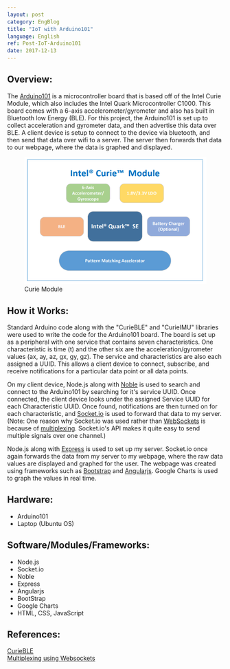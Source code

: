 ```yaml
---
layout: post
category: EngBlog
title: "IoT with Arduino101"
language: English
ref: Post-IoT-Arduino101
date: 2017-12-13
---
```


## Overview:
The [Arduino101](https://store.arduino.cc/usa/arduino-101) is a microcontroller board that is based off of the Intel Curie Module, which also includes the Intel Quark Microcontroller C1000.  This board comes with a 6-axis accelerometer/gyrometer and also has built in Bluetooth low Energy (BLE).  For this project, the Arduino101 is set up to collect acceleration and gyrometer data, and then advertise this data over BLE.  A client device is setup to connect to the device via bluetooth, and then send that data over wifi to a server. The server then forwards that data to our webpage, where the data is graphed and displayed.

<div class="mb-3">
<figure>
  <img class="mx-auto d-block mb-3" style="width: 600px;" src="/assets/img/projects/arduino101/curie.png" alt="cc2650_diagram">
  <figcaption class="figure-caption text-center">Curie Module</figcaption>
</figure>
</div>

## How it Works:
Standard Arduino code along with the "CurieBLE" and "CurieIMU" libraries were used to write the code for the Arduino101 board.  The board is set up as a peripheral with one service that contains seven characteristics.  One characteristic is time (t) and the other six are the acceleration/gyrometer values (ax, ay, az, gx, gy, gz).  The service and characteristics are also each assigned a UUID.  This allows a client device to connect, subscribe, and receive notifications for a particular data point or all data points.

On my client device, Node.js along with [Noble](https://github.com/sandeepmistry/noble) is used to search and connect to the Arduino101 by searching for it's service UUID.  Once connected, the client device looks under the assigned Service UUID for each Characteristic UUID.  Once found, notifications are then turned on for each characteristic, and [Socket.io](https://socket.io/) is used to forward that data to my server.  (Note: One reason why Socket.io was used rather than [WebSockets](https://github.com/websockets/ws) is because of [multiplexing](https://en.wikipedia.org/wiki/Multiplexing).  Socket.io's API makes it quite easy to send multiple signals over one channel.)

Node.js along with [Express](https://expressjs.com/) is used to set up my server.  Socket.io once again forwards the data from my server to my webpage, where the raw data values are displayed and graphed for the user.  The webpage was created using frameworks such as [Bootstrap](https://getbootstrap.com/) and [Angularjs](https://angularjs.org/). Google Charts is used to graph the values in real time.

## Hardware:
- Arduino101
- Laptop (Ubuntu OS)

## Software/Modules/Frameworks:
- Node.js
- Socket.io
- Noble
- Express
- Angularjs
- BootStrap
- Google Charts
- HTML, CSS, JavaScript

## References:
[CurieBLE](https://www.arduino.cc/en/Reference/CurieBLE)<br>
[Multiplexing using Websockets](https://www.rabbitmq.com/blog/2012/02/23/how-to-compose-apps-using-websockets/)<br>
